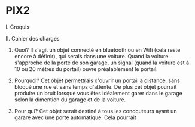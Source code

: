 PIX2
====
I. Croquis



II. Cahier des charges
1. Quoi?
Il s'agit un objet connecté en bluetooth ou en Wifi (cela reste encore à définir), qui serais dans une voiture. Quand la voiture s'approche de la porte de son garage, un signal (quand la voiture est à 10 ou 20 métres du portail) ouvre préalablement le portail.

2. Pourquoi?
Cet objet permettrais d'ouvrir un portail à distance, sans bloqué une rue et sans temps d'attente. De plus cet objet pourrait produire un bruit lorsque vous êtes idéalement garer dans le garage selon la dimention du garage et de la voiture.

3. Pour qui?
Cet objet serait destiné à tous les condcuteurs ayant un garare avec une porte automatique. Cela pourrait
